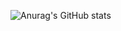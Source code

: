 ![Anurag's GitHub stats](https://github-readme-stats.vercel.app/api?username=DavidAMaldonadoH&show_icons=true&theme=dracula&count_private=true)

<!--
**DavidAMaldonadoH/DavidAMaldonadoH** is a ✨ _special_ ✨ repository because its `README.md` (this file) appears on your GitHub profile.

Here are some ideas to get you started:

- 🔭 I’m currently working on ...
- 🌱 I’m currently learning ...
- 👯 I’m looking to collaborate on ...
- 🤔 I’m looking for help with ...
- 💬 Ask me about ...
- 📫 How to reach me: ...
- 😄 Pronouns: ...
- ⚡ Fun fact: ...
-->
